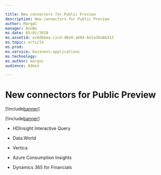 ```yaml
---

title: New connectors for Public Preview
description: New connectors for Public Preview
author: MargoC
manager: AnnBe
ms.date: 05/01/2018
ms.assetid: ec6dbbea-c1cd-46e9-a694-6e1a3ba86312
ms.topic: article
ms.prod: 
ms.service: business-applications
ms.technology: 
ms.author: margoc
audience: Admin

---
```


# New connectors for Public Preview

[!include[banner](../../../includes/banner.md)]

[!include[banner](../../../includes/public-preview.md)]

-   HDInsight Interactive Query

-   Data.World

-   Vertica

-   Azure Consumption Insights

-   Dynamics 365 for Financials

